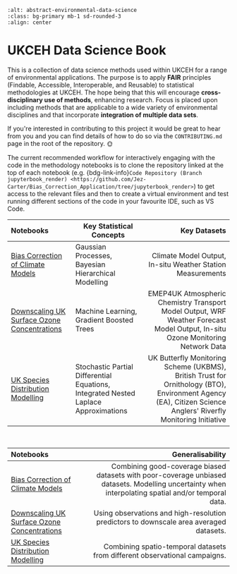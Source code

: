 ```{image} EDS_Abstract.jpg 
:alt: abstract-environmental-data-science
:class: bg-primary mb-1 sd-rounded-3
:align: center
```

# UKCEH Data Science Book

This is a collection of data science methods used within UKCEH for a range of environmental applications. The purpose is to apply **FAIR** principles (Findable, Accessible, Interoperable, and Reusable) to statistical methodologies at UKCEH. The hope being that this will encourage **cross-disciplinary use of methods**, enhancing research. Focus is placed upon including methods that are applicable to a wide variety of environmental disciplines and that incorporate **integration of multiple data sets**. 

If you're interested in contributing to this project it would be great to hear from you and you can find details of how to do so via the `CONTRIBUTING.md` page in the root of the repository. 🌞

The current recommended workflow for interactively engaging with the code in the methodology notebooks is to clone the repository linked at the top of each notebook (e.g. {bdg-link-info}`Code Repository (Branch jupyterbook_render) <https://github.com/Jez-Carter/Bias_Correction_Application/tree/jupyterbook_render>`) to get access to the relevant files and then to create a virtual environment and test running different sections of the code in your favourite IDE, such as VS Code.  


| Notebooks | Key Statistical Concepts | Key Datasets |
| :--- | --- | ---: |
| [Bias Correction of Climate Models](<../notebooks/methods/Bias_Correction_Application/walkthrough_tutorial/Walkthrough Tutorial>) | Gaussian Processes, Bayesian Hierarchical Modelling | Climate Model Output, In-situ Weather Station Measurements 
| [Downscaling UK Surface Ozone Concentrations](../notebooks/methods/gradient_boosted_trees) | Machine Learning, Gradient Boosted Trees | EMEP4UK Atmospheric Chemistry Transport Model Output, WRF Weather Forecast Model Output, In-situ Ozone Monitoring Network Data
| [UK Species Distribution Modelling](../notebooks/methods/stochastic_partial_diff_equations) | Stochastic Partial Differential Equations, Integrated Nested Laplace Approximations | UK Butterfly Monitoring Scheme (UKBMS), British Trust for Ornithology (BTO), Environment Agency (EA), Citizen Science Anglers' Riverfly Monitoring Initiative

<br>

| Notebooks | Generalisability |
| :--- | ---: |
| [Bias Correction of Climate Models](<../notebooks/methods/Bias_Correction_Application/walkthrough_tutorial/Walkthrough Tutorial>) | Combining good-coverage biased datasets with poor-coverage unbiased datasets. Modelling uncertainty when interpolating spatial and/or temporal data. 
| [Downscaling UK Surface Ozone Concentrations](../notebooks/methods/gradient_boosted_trees) | Using observations and high-resolution predictors to downscale area averaged datasets.
| [UK Species Distribution Modelling](../notebooks/methods/stochastic_partial_diff_equations) | Combining spatio-temporal datasets  from different observational campaigns.

